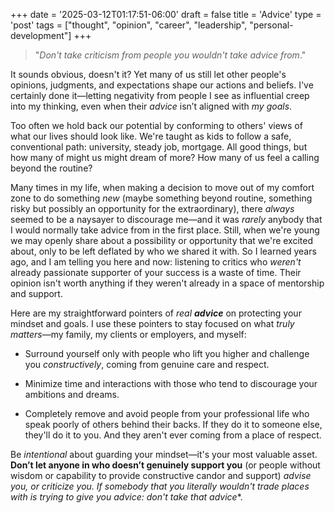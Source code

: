 +++
date = '2025-03-12T01:17:51-06:00'
draft = false
title = 'Advice'
type = 'post'
tags = ["thought", "opinion", "career", "leadership", "personal-development"]
+++

> "*Don't take criticism from people you wouldn't take advice from*."

It sounds obvious, doesn't it? Yet many of us still let other people's opinions, judgments, and expectations shape our actions and beliefs. I've certainly done it—letting negativity from people I see as influential creep into my thinking, even when their *advice* isn’t aligned with *my goals*.  

Too often we hold back our potential by conforming to others' views of what our lives should look like. We're taught as kids to follow a safe, conventional path: university, steady job, mortgage. All good things, but how many of might us might dream of more? How many of us feel a calling beyond the routine?  

Many times in my life, when making a decision to move out of my comfort zone to do something *new* (maybe something beyond routine, something risky but possibly an opportunity for the extraordinary), there *always* seemed to be a naysayer to discourage me—and it was *rarely* anybody that I would normally take advice from in the first place. Still, when we're young we may openly share about a possibility or opportunity that we're excited about, only to be left deflated by who we shared it with.  So I learned years ago, and I am telling you here and now: listening to critics who *weren't* already passionate supporter of your success is a waste of time.  Their opinion isn't worth anything if they weren't already in a space of mentorship and support.  

Here are my straightforward pointers of *real* ***advice*** on protecting your mindset and goals.  I use these pointers to stay focused on what *truly matters*—my family, my clients or employers, and myself:  

- Surround yourself only with people who lift you higher and challenge you *constructively*, coming from genuine care and respect.

- Minimize time and interactions with those who tend to discourage your ambitions and dreams.  

- Completely remove and avoid people from your professional life who speak poorly of others behind their backs. If they do it to someone else, they'll do it to you.  And they aren't ever coming from a place of respect.  

Be *intentional* about guarding your mindset—it's your most valuable asset. **Don’t let anyone in who doesn’t genuinely support you** (or people without wisdom or capability to provide constructive candor and support) **advise you, or criticize you.  If somebody that you literally *wouldn't trade places with** is trying to give you advice: *don't take that advice***.  


